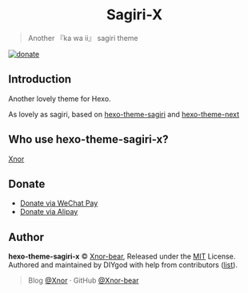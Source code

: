 <h1 align="center">Sagiri-X</h1>

> Another 『ka wa ii』 sagiri theme  

[![donate](https://img.shields.io/badge/$-donate-ff69b4.svg?style=flat-square)](https://github.com/Xnor-bear/hexo-theme-sagiri-x#donate)

## Introduction

Another lovely theme for Hexo.

As lovely as sagiri, based on [hexo-theme-sagiri](https://github.com/DIYgod/hexo-theme-sagiri) and [hexo-theme-next](https://github.com/iissnan/hexo-theme-next)

## Who use hexo-theme-sagiri-x?

[Xnor](https//:xnor.online)

## Donate

- [Donate via WeChat Pay](https://xnor.online/images/wechatpay.gif)
- [Donate via Alipay](https://xnor.online/images/alipay.gif)

## Author

**hexo-theme-sagiri-x** © [Xnor-bear](https://github.com/Xnor-bear), Released under the [MIT](./LICENSE) License.<br>
Authored and maintained by DIYgod with help from contributors ([list](https://github.com/DIYgod/hexo-theme-sagiri/contributors)).

> Blog [@Xnor](https://www.xnor,online) · GitHub [@Xnor-bear](https://github.com/Xnor-bear) 
